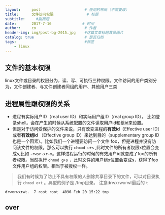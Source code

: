 ```yaml
---
layout:     post                    # 使用的布局（不需要改）
title:      文件访问权限               # 标题 
subtitle:     #副标题
date:       2017-7-16              # 时间
author:     co                      # 作者
header-img: img/post-bg-2015.jpg    #这篇文章标题背景图片
catalog: true                       # 是否归档
tags:                               #标签
    - linux
---
```

## 文件的基本权限
linux文件或目录的权限分为，读、写、可执行三种权限。文件访问的用户类别分为，文件创建者、与文件创建者同组的用户、其他用户三类

## 进程属性跟权限的关系
- 进程有实际用户ID（real user ID）和实际用户组ID（real group ID）。 比如登录shell。会在产生的时候从系统配置的文件读取用户id和组id来设置。
- 但是对于访问受保护的文件来说，只有改变进程的**有效id**（Effective user ID）或者**有效组id** （Effective group ID）来达到目的（supplementary group ID也是一个因素）。比如我们一个进程要访问一个文件 foo，但是进程并没有访问该文件的权限。那么可以执行 `chmod u+s` ,此时文件的所有者权限x位置会变成s,比如 `-rwsr-xr-x`。这样进程运行的时候的有效用户id就变成了foo的所有者权限。当然执行 `chmod g+s` ，此时文件的用户组x位置会变成s，获得了foo文件用户组的权限。相当于被授权一样。

> 我们有时候为了防止不具有权限的人删除共享目录下的文件，可以对目录执行 `chmod o+t` 。典型的例子是 /tmp目录。
注意drwxrwxrwt最后的 `t`

```
drwxrwxrwt.  7 root root  4096 Feb 20 15:22 tmp
```

## over